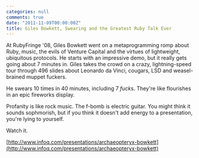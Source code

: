 ```yaml
---
categories: null
comments: true
date: "2011-11-09T00:00:00Z"
title: Giles Bowkett, Swearing and the Greatest Ruby Talk Ever
---
```


At RubyFringe '08, Giles Bowkett went on a metaprogramming romp about Ruby,
music, the evils of Venture Capital and the virtues of lightweight, ubiquitous
protocols.  He starts with an impressive demo, but it really gets going about 7
minutes in. Giles takes the crowd on a crazy, lightning-speed tour through 496
slides about Leonardo da Vinci, cougars, LSD and weasel-brained muppet fuckers.

He swears 10 times in 40 minutes, including 7 *fuck*s. They're like flourishes
in an epic fireworks display.

Profanity is like rock music. The f-bomb is electric guitar. You might think it
sounds sophmorish, but if you think it doesn't add energy to a presentation,
you're lying to yourself.

Watch it.

[http://www.infoq.com/presentations/archaeopteryx-bowkett](http://www.infoq.com/presentations/archaeopteryx-bowkett)
